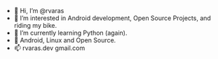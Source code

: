 - 👋 Hi, I’m @rvaras
- 👀 I’m interested in Android development, Open Source Projects, and riding my bike.
- 🌱 I’m currently learning Python (again).
- 💞️ Android, Linux and Open Source.
- 📫 rvaras.dev <at> gmail.com

<!---
rvaras/rvaras is a ✨ special ✨ repository because its `README.md` (this file) appears on your GitHub profile.
You can click the Preview link to take a look at your changes.
--->
